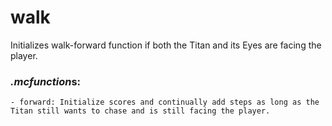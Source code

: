 # walk
Initializes walk-forward function if both the Titan and its Eyes are facing the player.

### *.mcfunction*s:
    - forward: Initialize scores and continually add steps as long as the Titan still wants to chase and is still facing the player.
